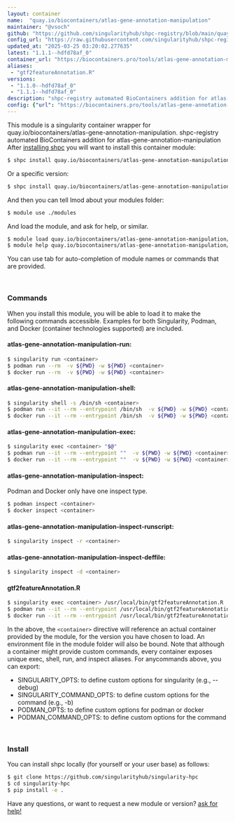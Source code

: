 ```yaml
---
layout: container
name:  "quay.io/biocontainers/atlas-gene-annotation-manipulation"
maintainer: "@vsoch"
github: "https://github.com/singularityhub/shpc-registry/blob/main/quay.io/biocontainers/atlas-gene-annotation-manipulation/container.yaml"
config_url: "https://raw.githubusercontent.com/singularityhub/shpc-registry/main/quay.io/biocontainers/atlas-gene-annotation-manipulation/container.yaml"
updated_at: "2025-03-25 03:20:02.277635"
latest: "1.1.1--hdfd78af_0"
container_url: "https://biocontainers.pro/tools/atlas-gene-annotation-manipulation"
aliases:
 - "gtf2featureAnnotation.R"
versions:
 - "1.1.0--hdfd78af_0"
 - "1.1.1--hdfd78af_0"
description: "shpc-registry automated BioContainers addition for atlas-gene-annotation-manipulation"
config: {"url": "https://biocontainers.pro/tools/atlas-gene-annotation-manipulation", "maintainer": "@vsoch", "description": "shpc-registry automated BioContainers addition for atlas-gene-annotation-manipulation", "latest": {"1.1.1--hdfd78af_0": "sha256:099d0e113ec89a65cad7b4546a3b42a2cb76f9c01cb8ca4fe3893e94eb94ea7c"}, "tags": {"1.1.0--hdfd78af_0": "sha256:6df522ec18b3e22021768a94ff0de7aa191729220a83040c31b41210f2b65967", "1.1.1--hdfd78af_0": "sha256:099d0e113ec89a65cad7b4546a3b42a2cb76f9c01cb8ca4fe3893e94eb94ea7c"}, "docker": "quay.io/biocontainers/atlas-gene-annotation-manipulation", "aliases": {"gtf2featureAnnotation.R": "/usr/local/bin/gtf2featureAnnotation.R"}}
---
```


This module is a singularity container wrapper for quay.io/biocontainers/atlas-gene-annotation-manipulation.
shpc-registry automated BioContainers addition for atlas-gene-annotation-manipulation
After [installing shpc](#install) you will want to install this container module:


```bash
$ shpc install quay.io/biocontainers/atlas-gene-annotation-manipulation
```

Or a specific version:

```bash
$ shpc install quay.io/biocontainers/atlas-gene-annotation-manipulation:1.1.1--hdfd78af_0
```

And then you can tell lmod about your modules folder:

```bash
$ module use ./modules
```

And load the module, and ask for help, or similar.

```bash
$ module load quay.io/biocontainers/atlas-gene-annotation-manipulation/1.1.1--hdfd78af_0
$ module help quay.io/biocontainers/atlas-gene-annotation-manipulation/1.1.1--hdfd78af_0
```

You can use tab for auto-completion of module names or commands that are provided.

<br>

### Commands

When you install this module, you will be able to load it to make the following commands accessible.
Examples for both Singularity, Podman, and Docker (container technologies supported) are included.

#### atlas-gene-annotation-manipulation-run:

```bash
$ singularity run <container>
$ podman run --rm  -v ${PWD} -w ${PWD} <container>
$ docker run --rm  -v ${PWD} -w ${PWD} <container>
```

#### atlas-gene-annotation-manipulation-shell:

```bash
$ singularity shell -s /bin/sh <container>
$ podman run --it --rm --entrypoint /bin/sh  -v ${PWD} -w ${PWD} <container>
$ docker run --it --rm --entrypoint /bin/sh  -v ${PWD} -w ${PWD} <container>
```

#### atlas-gene-annotation-manipulation-exec:

```bash
$ singularity exec <container> "$@"
$ podman run --it --rm --entrypoint ""  -v ${PWD} -w ${PWD} <container> "$@"
$ docker run --it --rm --entrypoint ""  -v ${PWD} -w ${PWD} <container> "$@"
```

#### atlas-gene-annotation-manipulation-inspect:

Podman and Docker only have one inspect type.

```bash
$ podman inspect <container>
$ docker inspect <container>
```

#### atlas-gene-annotation-manipulation-inspect-runscript:

```bash
$ singularity inspect -r <container>
```

#### atlas-gene-annotation-manipulation-inspect-deffile:

```bash
$ singularity inspect -d <container>
```


#### gtf2featureAnnotation.R

```bash
$ singularity exec <container> /usr/local/bin/gtf2featureAnnotation.R
$ podman run --it --rm --entrypoint /usr/local/bin/gtf2featureAnnotation.R   -v ${PWD} -w ${PWD} <container> -c " $@"
$ docker run --it --rm --entrypoint /usr/local/bin/gtf2featureAnnotation.R   -v ${PWD} -w ${PWD} <container> -c " $@"
```



In the above, the `<container>` directive will reference an actual container provided
by the module, for the version you have chosen to load. An environment file in the
module folder will also be bound. Note that although a container
might provide custom commands, every container exposes unique exec, shell, run, and
inspect aliases. For anycommands above, you can export:

 - SINGULARITY_OPTS: to define custom options for singularity (e.g., --debug)
 - SINGULARITY_COMMAND_OPTS: to define custom options for the command (e.g., -b)
 - PODMAN_OPTS: to define custom options for podman or docker
 - PODMAN_COMMAND_OPTS: to define custom options for the command

<br>

### Install

You can install shpc locally (for yourself or your user base) as follows:

```bash
$ git clone https://github.com/singularityhub/singularity-hpc
$ cd singularity-hpc
$ pip install -e .
```

Have any questions, or want to request a new module or version? [ask for help!](https://github.com/singularityhub/singularity-hpc/issues)